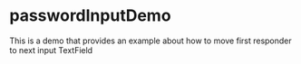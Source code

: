 # passwordInputDemo
This is a demo that provides an example about how to move first responder to next input TextField
